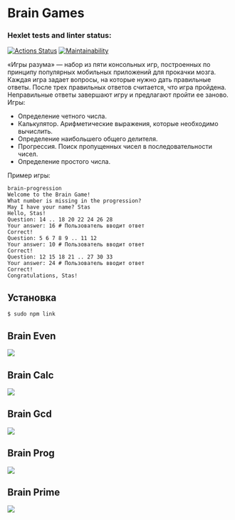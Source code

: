 # Brain Games
### Hexlet tests and linter status:
[![Actions Status](https://github.com/ebm911/frontend-project-44/actions/workflows/hexlet-check.yml/badge.svg)](https://github.com/ebm911/frontend-project-44/actions)
[![Maintainability](https://api.codeclimate.com/v1/badges/362022c3e821daa381eb/maintainability)](https://codeclimate.com/github/ebm911/frontend-project-44/maintainability)

«Игры разума» — набор из пяти консольных игр, построенных по принципу популярных мобильных приложений для прокачки мозга. Каждая игра задает вопросы, на которые нужно дать правильные ответы. После трех правильных ответов считается, что игра пройдена. Неправильные ответы завершают игру и предлагают пройти ее заново. Игры:

- Определение четного числа.
- Калькулятор. Арифметические выражения, которые необходимо вычислить.
- Определение наибольшего общего делителя.
- Прогрессия. Поиск пропущенных чисел в последовательности чисел.
- Определение простого числа.

Пример игры:

  `brain-progression`  
  `Welcome to the Brain Game!`  
  `What number is missing in the progression?`  
  `May I have your name? Stas`  
  `Hello, Stas!`  
  `Question: 14 .. 18 20 22 24 26 28`  
  `Your answer: 16 # Пользователь вводит ответ`  
  `Correct!`  
  `Question: 5 6 7 8 9 .. 11 12`  
  `Your answer: 10 # Пользователь вводит ответ`  
  `Correct!`  
  `Question: 12 15 18 21 .. 27 30 33`  
  `Your answer: 24 # Пользователь вводит ответ`  
  `Correct!`  
  `Congratulations, Stas!`  

## Установка

`$ sudo npm link`

## Brain Even

<a href="https://asciinema.org/a/I7AmBhqNfy5DWDamJoNtWaFBp" target="_blank"><img src="https://asciinema.org/a/I7AmBhqNfy5DWDamJoNtWaFBp.svg" /></a>

## Brain Calc
<a href="https://asciinema.org/a/I7AmBhqNfy5DWDamJoNtWaFBp" target="_blank"><img src="https://asciinema.org/a/I7AmBhqNfy5DWDamJoNtWaFBp.svg" /></a>

## Brain Gcd
<a href="https://asciinema.org/a/WGXYsqNVjJsBm8qXaPJqW0bVh" target="_blank"><img src="https://asciinema.org/a/WGXYsqNVjJsBm8qXaPJqW0bVh.svg" /></a>

## Brain Prog
<a href="https://asciinema.org/a/8rfK0CfrwxSL8Nc4LtUU56E3V" target="_blank"><img src="https://asciinema.org/a/8rfK0CfrwxSL8Nc4LtUU56E3V.svg" /></a> 

## Brain Prime
<a href="https://asciinema.org/a/Mxj6Iu80rpagrhht2pUwWAzLl" target="_blank"><img src="https://asciinema.org/a/Mxj6Iu80rpagrhht2pUwWAzLl.svg" /></a> 
